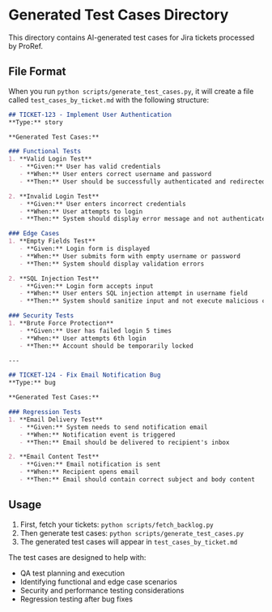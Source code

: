 # Generated Test Cases Directory

This directory contains AI-generated test cases for Jira tickets processed by ProRef.

## File Format

When you run `python scripts/generate_test_cases.py`, it will create a file called `test_cases_by_ticket.md` with the following structure:

```markdown
## TICKET-123 - Implement User Authentication
**Type:** story

**Generated Test Cases:**

### Functional Tests
1. **Valid Login Test**
   - **Given:** User has valid credentials
   - **When:** User enters correct username and password
   - **Then:** User should be successfully authenticated and redirected to dashboard

2. **Invalid Login Test**
   - **Given:** User enters incorrect credentials
   - **When:** User attempts to login
   - **Then:** System should display error message and not authenticate user

### Edge Cases
1. **Empty Fields Test**
   - **Given:** Login form is displayed
   - **When:** User submits form with empty username or password
   - **Then:** System should display validation errors

2. **SQL Injection Test**
   - **Given:** Login form accepts input
   - **When:** User enters SQL injection attempt in username field
   - **Then:** System should sanitize input and not execute malicious code

### Security Tests
1. **Brute Force Protection**
   - **Given:** User has failed login 5 times
   - **When:** User attempts 6th login
   - **Then:** Account should be temporarily locked

---

## TICKET-124 - Fix Email Notification Bug
**Type:** bug

**Generated Test Cases:**

### Regression Tests
1. **Email Delivery Test**
   - **Given:** System needs to send notification email
   - **When:** Notification event is triggered
   - **Then:** Email should be delivered to recipient's inbox

2. **Email Content Test**
   - **Given:** Email notification is sent
   - **When:** Recipient opens email
   - **Then:** Email should contain correct subject and body content
```

## Usage

1. First, fetch your tickets: `python scripts/fetch_backlog.py`
2. Then generate test cases: `python scripts/generate_test_cases.py`
3. The generated test cases will appear in `test_cases_by_ticket.md`

The test cases are designed to help with:
- QA test planning and execution
- Identifying functional and edge case scenarios
- Security and performance testing considerations
- Regression testing after bug fixes 